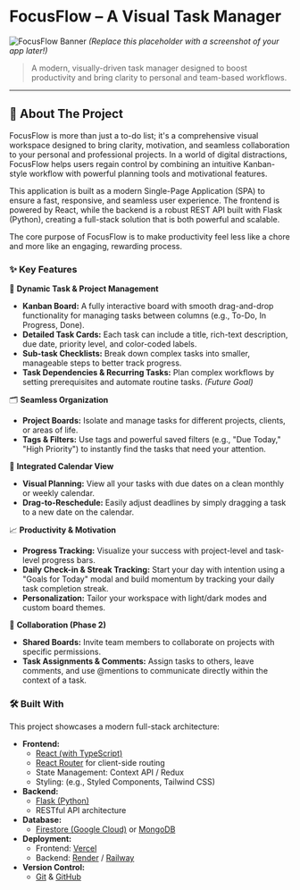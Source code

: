 # FocusFlow – A Visual Task Manager

![FocusFlow Banner](https://via.placeholder.com/1200x400/3D4059/FFFFFF?text=FocusFlow) 
*(Replace this placeholder with a screenshot of your app later!)*

> A modern, visually-driven task manager designed to boost productivity and bring clarity to personal and team-based workflows.

---

## 📌 About The Project

FocusFlow is more than just a to-do list; it's a comprehensive visual workspace designed to bring clarity, motivation, and seamless collaboration to your personal and professional projects. In a world of digital distractions, FocusFlow helps users regain control by combining an intuitive Kanban-style workflow with powerful planning tools and motivational features.

This application is built as a modern Single-Page Application (SPA) to ensure a fast, responsive, and seamless user experience. The frontend is powered by React, while the backend is a robust REST API built with Flask (Python), creating a full-stack solution that is both powerful and scalable.

The core purpose of FocusFlow is to make productivity feel less like a chore and more like an engaging, rewarding process.

### ✨ Key Features

🧩 **Dynamic Task & Project Management**
- **Kanban Board:** A fully interactive board with smooth drag-and-drop functionality for managing tasks between columns (e.g., To-Do, In Progress, Done).
- **Detailed Task Cards:** Each task can include a title, rich-text description, due date, priority level, and color-coded labels.
- **Sub-task Checklists:** Break down complex tasks into smaller, manageable steps to better track progress.
- **Task Dependencies & Recurring Tasks:** Plan complex workflows by setting prerequisites and automate routine tasks. *(Future Goal)*

🗂️ **Seamless Organization**
- **Project Boards:** Isolate and manage tasks for different projects, clients, or areas of life.
- **Tags & Filters:** Use tags and powerful saved filters (e.g., "Due Today," "High Priority") to instantly find the tasks that need your attention.

📅 **Integrated Calendar View**
- **Visual Planning:** View all your tasks with due dates on a clean monthly or weekly calendar.
- **Drag-to-Reschedule:** Easily adjust deadlines by simply dragging a task to a new date on the calendar.

📈 **Productivity & Motivation**
- **Progress Tracking:** Visualize your success with project-level and task-level progress bars.
- **Daily Check-in & Streak Tracking:** Start your day with intention using a "Goals for Today" modal and build momentum by tracking your daily task completion streak.
- **Personalization:** Tailor your workspace with light/dark modes and custom board themes.

👥 **Collaboration (Phase 2)**
- **Shared Boards:** Invite team members to collaborate on projects with specific permissions.
- **Task Assignments & Comments:** Assign tasks to others, leave comments, and use @mentions to communicate directly within the context of a task.

### 🛠️ Built With

This project showcases a modern full-stack architecture:

- **Frontend:**
  - [React (with TypeScript)](https://reactjs.org/)
  - [React Router](https://reactrouter.com/) for client-side routing
  - State Management: Context API / Redux
  - Styling: (e.g., Styled Components, Tailwind CSS)
- **Backend:**
  - [Flask (Python)](https://flask.palletsprojects.com/)
  - RESTful API architecture
- **Database:**
  - [Firestore (Google Cloud)](https://firebase.google.com/docs/firestore) or [MongoDB](https://www.mongodb.com/)
- **Deployment:**
  - Frontend: [Vercel](https://vercel.com/)
  - Backend: [Render](https://render.com/) / [Railway](https://railway.app/)
- **Version Control:**
  - [Git](https://git-scm.com/) & [GitHub](https://github.com/)
